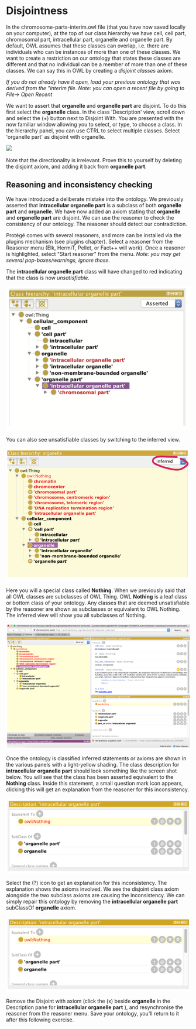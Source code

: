 # Disjointness

In the chromosome-parts-interim.owl file (that you have now saved locally on your computer), at the top of our class hierarchy we have cell, cell part, chromosomal part, intracellular part, organelle and organelle part. By default, OWL assumes that these classes can overlap, i.e. there are individuals who can be instances of more than one of these classes. We want to create a restriction on our ontology that states these classes are different and that no individual can be a member of more than one of these classes. We can say this in OWL by creating a _disjoint classes_ axiom.

_If you do not already have it open, load your previous ontology that was derived from the "interim file. Note: you can open a recent file by going to File-> Open Recent_

We want to assert that **organelle** and **organelle part** are disjoint. To do this first select the **organelle** class. In the class 'Description' view, scroll down and select the (+) button next to Disjoint With. You are presented with the now familiar window allowing you to select, or type, to choose a class. In the hierarchy panel, you can use CTRL to select multiple classes. Select 'organelle part' as disjoint with organelle.

![](./media/Figure42.png)



Note that the directionality is irrelevant.  Prove this to yourself by deleting the disjoint axiom, and adding it back from **organelle part**.

## Reasoning and inconsistency checking

We have introduced a deliberate mistake into the ontology. We previously asserted that **intracellular organelle part** is a subclass of both **organelle part** and **organelle**. We have now added an axiom stating that **organelle** and **organelle part** are disjoint.  We can use the reasoner to check the consistency of our ontology. The reasoner should detect our contradiction.

Protégé comes with several reasoners, and more can be installed via the plugins mechanism (see plugins chapter). Select a reasoner from the Reasoner menu (Elk, HermiT, Pellet, or Fact++ will work). Once a reasoner is highlighted, select &quot;Start reasoner&quot; from the menu. _Note: you may get several pop-boxes/warnings, ignore those._

The **intracellular organelle part** class will have changed to red indicating that the class is now _unsatisfiable_.

![](./media/Figure43.png)

You can also see unsatisfiable classes by switching to the inferred view.

![](./media/Figure44.png)

Here you will a special class called **Nothing**. When we previously said that all OWL classes are subclasses of OWL Thing. OWL **Nothing** is a leaf class or bottom class of your ontology. Any classes that are deemed unsatisfiable by the reasoner are shown as subclasses or equivalent to OWL Nothing. The inferred view will show you all subclasses of Nothing.

![](./media/Figure45.png)



Once the ontology is classified inferred statements or axioms are shown in the various panels with a light-yellow shading. The class description for **intracellular organelle part** should look something like the screen shot below. You will see that the class has been asserted equivalent to the **Nothing** class. Inside this statement, a small question mark icon appears, clicking this will get an explanation from the reasoner for this inconsistency.

![](./media/Figure46.png)



Select the (?) icon to get an explanation for this inconsistency. The explanation shows the axioms involved. We see the disjoint class axiom alongside the two subclass axioms are causing the inconsistency. We can simply repair this ontology by removing the **intracellular organelle part** subClassOf **organelle** axiom.

![](./media/Figure47.png)



Remove the Disjoint with axiom (click the (x) beside **organelle** in the Description pane for **intracellular organelle part** ), and resynchronise the reasoner from the reasoner menu. Save your ontology, you'll return to it after this following exercise.
